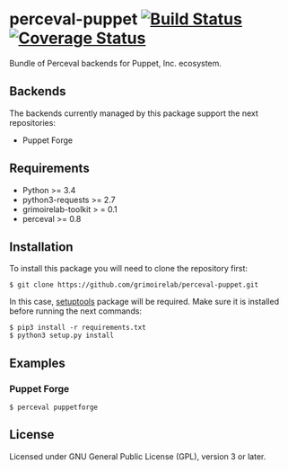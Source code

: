 # perceval-puppet [![Build Status](https://travis-ci.org/grimoirelab/perceval-puppet.svg?branch=master)](https://travis-ci.org/grimoirelab/perceval-puppet) [![Coverage Status](https://img.shields.io/coveralls/grimoirelab/perceval-puppet.svg)](https://coveralls.io/r/grimoirelab/perceval-puppet?branch=master)


Bundle of Perceval backends for Puppet, Inc. ecosystem.

## Backends

The backends currently managed by this package support the next repositories:

* Puppet Forge

## Requirements

* Python >= 3.4
* python3-requests >= 2.7
* grimoirelab-toolkit > = 0.1
* perceval >= 0.8

## Installation

To install this package you will need to clone the repository first:

```
$ git clone https://github.com/grimoirelab/perceval-puppet.git
```

In this case, [setuptools](http://setuptools.readthedocs.io/en/latest/) package will be required.
Make sure it is installed before running the next commands:

```
$ pip3 install -r requirements.txt
$ python3 setup.py install
```

## Examples

### Puppet Forge

```
$ perceval puppetforge
```

## License

Licensed under GNU General Public License (GPL), version 3 or later.
